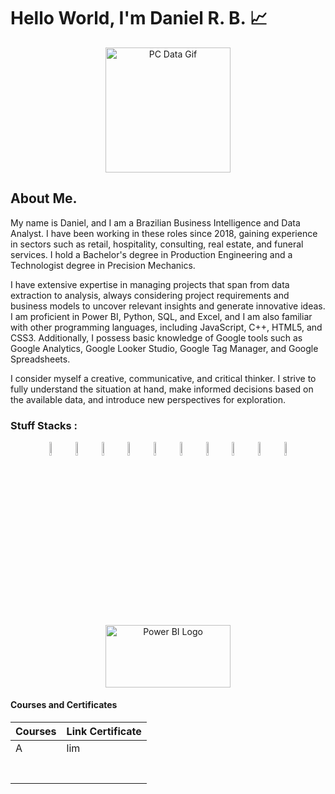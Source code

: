
# Hello World, I'm Daniel R. B. 📈

<link rel="stylesheet"  href = "style.css">

<p align = center>
    <img src = "https://media.tenor.com/2unHkuoMLhcAAAAM/data-code.gif" alt = "PC Data Gif" width = 200>
</p>


## About Me. 

My name is Daniel, and I am a Brazilian Business Intelligence and Data Analyst. I have been working in these roles since 2018, gaining experience in sectors such as retail, hospitality, consulting, real estate, and funeral services. I hold a Bachelor's degree in Production Engineering and a Technologist degree in Precision Mechanics.

I have extensive expertise in managing projects that span from data extraction to analysis, always considering project requirements and business models to uncover relevant insights and generate innovative ideas. I am proficient in Power BI, Python, SQL, and Excel, and I am also familiar with other programming languages, including JavaScript, C++, HTML5, and CSS3. Additionally, I possess basic knowledge of Google tools such as Google Analytics, Google Looker Studio, Google Tag Manager, and Google Spreadsheets.

I consider myself a creative, communicative, and critical thinker. I strive to fully understand the situation at hand, make informed decisions based on the available data, and introduce new perspectives for exploration.

### Stuff Stacks :


<div display = flex align = center justify-content = space-between>
    <img width = 7.5% padding = 50px margin = 50px src="https://cdn.jsdelivr.net/gh/devicons/devicon@latest/icons/python/python-original-wordmark.svg" />   
    <img width = 7.5% padding = 5rem margin = 5rem  src="https://cdn.jsdelivr.net/gh/devicons/devicon@latest/icons/pandas/pandas-original-wordmark.svg" />
    <img width = 7.5% padding = 5rem margin = 5rem  src="https://cdn.jsdelivr.net/gh/devicons/devicon@latest/icons/numpy/numpy-original-wordmark.svg" />
    <img width = 7.5% padding = 5rem margin = 5rem  src="https://cdn.jsdelivr.net/gh/devicons/devicon@latest/icons/matplotlib/matplotlib-original-wordmark.svg" />
    <img width = 7.5% padding = 5rem margin = 5rem  src="https://cdn.jsdelivr.net/gh/devicons/devicon@latest/icons/scikitlearn/scikitlearn-original.svg" />
    <img width = 7.5% padding = 5rem margin = 5rem  src="https://cdn.jsdelivr.net/gh/devicons/devicon@latest/icons/microsoftsqlserver/microsoftsqlserver-plain-wordmark.svg" />
    <img width = 7.5% padding = 5rem margin = 5rem  src="https://cdn.jsdelivr.net/gh/devicons/devicon@latest/icons/mysql/mysql-original-wordmark.svg" />
    <img width = 7.5% padding = 5rem margin = 5rem  src="https://cdn.jsdelivr.net/gh/devicons/devicon@latest/icons/jupyter/jupyter-original-wordmark.svg" />
    <img width = 7.5% padding = 5rem margin = 5rem  src="https://cdn.jsdelivr.net/gh/devicons/devicon@latest/icons/vscode/vscode-original.svg" />
    <img width = 7.5% padding = 5rem margin = 5rem  src="https://cdn.jsdelivr.net/gh/devicons/devicon@latest/icons/visualstudio/visualstudio-original.svg" />
    <img src="https://upload.wikimedia.org/wikipedia/commons/c/cf/Power_bi_logo_black.svg" alt="Power BI Logo" width="200" height="100">

</div>

#### Courses and Certificates

|Courses      |Link Certificate |
|-------------|-----------------|
|A            |lim              |
|             |                 |
|             |                 |
|             |                 |
|             |                 |
|             |                 |
|             |                 |
|             |                 |




